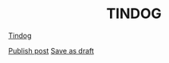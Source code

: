 <h1 align="center">  TINDOG </h1>

<a href='#' class='btn btn-lg btn-info'>Tindog</a>

<a href="#" class="button primary">Publish post</a> 
<a href="#" class="button">Save as draft</a>

